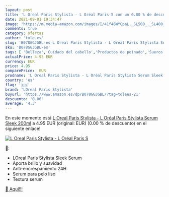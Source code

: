 ```yaml
---
layout: post
title: 'L Oreal Paris Stylista - L Oréal Paris S con un 0.00 % de descuento'
date: 2021-09-01 19:34:47
image: 'https://m.media-amazon.com/images/I/41f46WYCpaL._SL500_._SL400_.jpg'
comments: true
category: ofertas
author: 'tole.es'
slug: 'B078GGJGBL-es L Oreal Paris Stylista - L Oréal Paris Stylista Serum...'
sku: 'B078GGJGBL-es'
tags: [ 'Belleza','Cuidado del cabello','Productos de peinado','Sueros de pelo','loreal paris stylista','oréal', ]
actualPrice: 4.95 EUR
currency: EUR
price: 4.95
comparePrice:  EUR
prodname: 'L Oreal Paris Stylista - L Oréal Paris Stylista Serum Sleek 200ml'
country: 'es'
flag: '🇪🇸'
brand: 'LOreal Paris Stylista'
buyurl: 'https://www.amazon.es/dp/B078GGJGBL/?tag=tolees-21'
descuento: '0.00'
average: '4.3'
---
```


En este momento está [L Oreal Paris Stylista - L Oréal Paris Stylista Serum Sleek 200ml](https://www.amazon.es/dp/B078GGJGBL/?tag=tolees-21) a 4.95 EUR (original:  EUR) (0.00 %  de descuento) en el siguiente enlace!

[![L Oreal Paris Stylista - L Oréal Paris S](https://m.media-amazon.com/images/I/41f46WYCpaL._SL500_._SL400_.jpg)](https://www.amazon.es/dp/B078GGJGBL/?tag=tolees-21)

🔎:

- LOreal Paris Stylista Sleek Serum
- Aporta brillo y suavidad
- Anti-encrespamiento 24H
- Serum para pelo liso
- Textura serum

[🛒 Aquí!!!](https://www.amazon.es/dp/B078GGJGBL/?tag=tolees-21)
